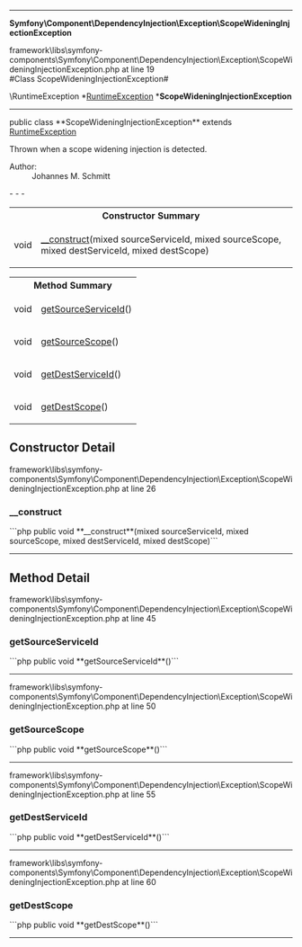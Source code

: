 - - -

**Symfony\Component\DependencyInjection\Exception\ScopeWideningInjectionException**
<div class="location">framework\libs\symfony-components\Symfony\Component\DependencyInjection\Exception\ScopeWideningInjectionException.php at line 19</div>
#Class ScopeWideningInjectionException#

\RuntimeException
*<a href="https://github.com/JeyDotC/Hirudo-docs/blob/master/symfony/component/dependencyinjection/exception/runtimeexception.html">RuntimeException</a>
        ***ScopeWideningInjectionException**


- - -

<p class="signature">public  class **ScopeWideningInjectionException**
extends <a href="https://github.com/JeyDotC/Hirudo-docs/blob/master/symfony/component/dependencyinjection/exception/runtimeexception.html">RuntimeException</a>

</p>

<div class="comment" id="overview_description"><p>Thrown when a scope widening injection is detected.</p></div>

<dl>
<dt>Author:</dt>
<dd>Johannes M. Schmitt <schmittjoh@gmail.com></dd>
</dl>
- - -

<table id="summary_constructor">
<tr><th colspan="2">Constructor Summary</th></tr>
<tr>
<td class="type"> void</td>
<td class="description"><p class="name"><a href="#__construct">__construct</a>(mixed sourceServiceId, mixed sourceScope, mixed destServiceId, mixed destScope)</p></td>
</tr>
</table>

<table id="summary_method">
<tr><th colspan="2">Method Summary</th></tr>
<tr>
<td class="type"> void</td>
<td class="description"><p class="name"><a href="#getSourceServiceId">getSourceServiceId</a>()</p></td>
</tr>
<tr>
<td class="type"> void</td>
<td class="description"><p class="name"><a href="#getSourceScope">getSourceScope</a>()</p></td>
</tr>
<tr>
<td class="type"> void</td>
<td class="description"><p class="name"><a href="#getDestServiceId">getDestServiceId</a>()</p></td>
</tr>
<tr>
<td class="type"> void</td>
<td class="description"><p class="name"><a href="#getDestScope">getDestScope</a>()</p></td>
</tr>
</table>

<h2 id="detail_method">Constructor Detail</h2>
<div class="location">framework\libs\symfony-components\Symfony\Component\DependencyInjection\Exception\ScopeWideningInjectionException.php at line 26</div>
<h3 id="__construct()">__construct</h3>
```php
public  void **__construct**(mixed sourceServiceId, mixed sourceScope, mixed destServiceId, mixed destScope)```
<div class="details">
</div>

- - -

<h2 id="detail_method">Method Detail</h2>
<div class="location">framework\libs\symfony-components\Symfony\Component\DependencyInjection\Exception\ScopeWideningInjectionException.php at line 45</div>
<h3 id="getSourceServiceId()">getSourceServiceId</h3>
```php
public  void **getSourceServiceId**()```
<div class="details">
</div>

- - -

<div class="location">framework\libs\symfony-components\Symfony\Component\DependencyInjection\Exception\ScopeWideningInjectionException.php at line 50</div>
<h3 id="getSourceScope()">getSourceScope</h3>
```php
public  void **getSourceScope**()```
<div class="details">
</div>

- - -

<div class="location">framework\libs\symfony-components\Symfony\Component\DependencyInjection\Exception\ScopeWideningInjectionException.php at line 55</div>
<h3 id="getDestServiceId()">getDestServiceId</h3>
```php
public  void **getDestServiceId**()```
<div class="details">
</div>

- - -

<div class="location">framework\libs\symfony-components\Symfony\Component\DependencyInjection\Exception\ScopeWideningInjectionException.php at line 60</div>
<h3 id="getDestScope()">getDestScope</h3>
```php
public  void **getDestScope**()```
<div class="details">
</div>

- - -

